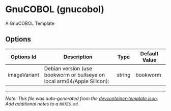 
# GnuCOBOL (gnucobol)

A GnuCOBOL Template

## Options

| Options Id | Description | Type | Default Value |
|-----|-----|-----|-----|
| imageVariant | Debian version (use bookworm or bullseye on local arm64/Apple Silicon): | string | bookworm |



---

_Note: This file was auto-generated from the [devcontainer-template.json](https://github.com/mrxcitement/devc-templates/blob/main/src/gnucobol/devcontainer-template.json).  Add additional notes to a `NOTES.md`._
